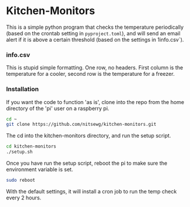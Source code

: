 # Kitchen-Monitors
This is a simple python program that checks the temperature periodically (based on the crontab setting in `pyproject.toml`), and will send an email alert if it is above a certain threshold (based on the settings in 1info.csv`).

### info.csv
This is stupid simple formatting.  One row, no headers.  First column is the temperature for a cooler, second row is the temperature for a freezer.

### Installation
If you want the code to function 'as is', clone into the repo from the home directory of the 'pi' user on a raspberry pi.

```bash
cd ~
git clone https://github.com/nitsewg/kitchen-monitors.git
```

The cd into the kitchen-monitors directory, and run the setup script.

```bash
cd kitchen-monitors
./setup.sh
```

Once you have run the setup script, reboot the pi to make sure the environment variable is set.

```bash
sudo reboot
```

With the default settings, it will install a cron job to run the temp check every 2 hours.